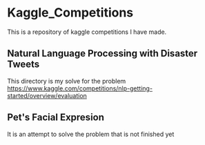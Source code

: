 # Kaggle_Competitions
This is a repository of kaggle competitions I have made.

## Natural Language Processing with Disaster Tweets
This directory is my solve for the problem https://www.kaggle.com/competitions/nlp-getting-started/overview/evaluation

## Pet's Facial Expresion
It is an attempt to solve the problem that is not finished yet
